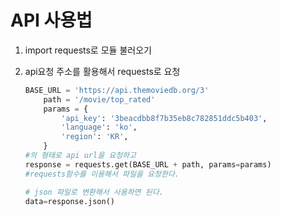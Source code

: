 # API 사용법

1. import requests로 모듈 불러오기

2. api요청 주소를 활용해서 requests로 요청

   ```python
   BASE_URL = 'https://api.themoviedb.org/3'
       path = '/movie/top_rated'
       params = {
           'api_key': '3beacdbb8f7b35eb8c782851ddc5b403',
           'language': 'ko',
           'region': 'KR',
       }
   #의 형태로 api url을 요청하고
   response = requests.get(BASE_URL + path, params=params)
   #requests함수를 이용해서 파일을 요청한다.
   
   # json 파일로 변환해서 사용하면 된다.
   data=response.json()
   
   ```

   